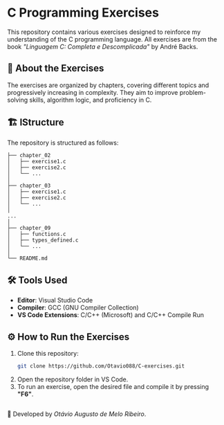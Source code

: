 # C Programming Exercises  

This repository contains various exercises designed to reinforce my understanding of the C programming language. All exercises are from the book *"Linguagem C: Completa e Descomplicada"* by André Backs.  

## 📝 About the Exercises  

The exercises are organized by chapters, covering different topics and progressively increasing in complexity. They aim to improve problem-solving skills, algorithm logic, and proficiency in C.  

## 🏗️ lStructure  

The repository is structured as follows:  

```
├── chapter_02
│   ├── exercise1.c
│   ├── exercise2.c
│   └── ...
│
├── chapter_03
│   ├── exercise1.c
│   ├── exercise2.c
│   └── ...
│
...
│
├── chapter_09
│   ├── functions.c
│   ├── types_defined.c
│   └── ...
│
└── README.md
```  

## 🛠 Tools Used  

- **Editor**: Visual Studio Code  
- **Compiler**: GCC (GNU Compiler Collection)  
- **VS Code Extensions**: C/C++ (Microsoft) and C/C++ Compile Run  

## ⚙️ How to Run the Exercises  

1. Clone this repository:  
   ```sh
   git clone https://github.com/Otavio088/C-exercises.git
   ```
2. Open the repository folder in VS Code.  
3. To run an exercise, open the desired file and compile it by pressing **"F6"**.  

##
🚀 Developed by *Otávio Augusto de Melo Ribeiro*.
